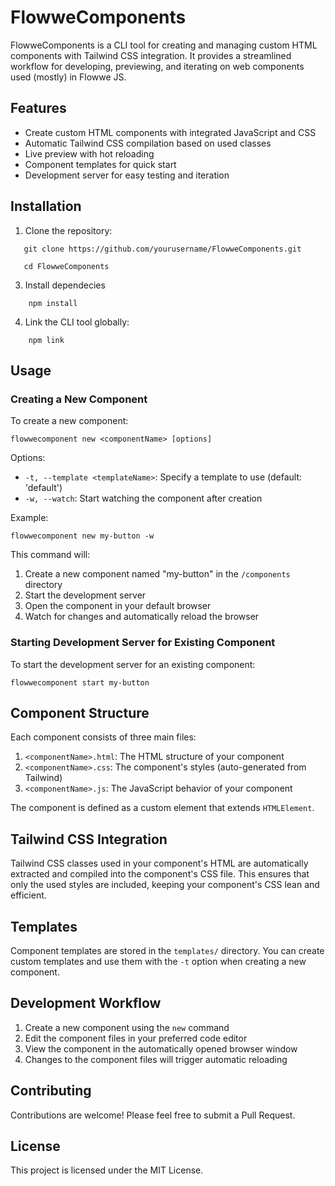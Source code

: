 # FlowweComponents

FlowweComponents is a CLI tool for creating and managing custom HTML components with Tailwind CSS integration. It provides a streamlined workflow for developing, previewing, and iterating on web components used (mostly) in Flowwe JS.

## Features

- Create custom HTML components with integrated JavaScript and CSS
- Automatic Tailwind CSS compilation based on used classes
- Live preview with hot reloading
- Component templates for quick start
- Development server for easy testing and iteration

## Installation

1. Clone the repository:
```
   git clone https://github.com/yourusername/FlowweComponents.git
   
   cd FlowweComponents
```
3. Install dependecies
```
    npm install
```
4. Link the CLI tool globally:
```
    npm link
```
## Usage

### Creating a New Component

To create a new component:
```
flowwecomponent new <componentName> [options]
```

Options:
- `-t, --template <templateName>`: Specify a template to use (default: 'default')
- `-w, --watch`: Start watching the component after creation

Example:
```
flowwecomponent new my-button -w
```
This command will:
1. Create a new component named "my-button" in the `/components` directory
2. Start the development server
3. Open the component in your default browser
4. Watch for changes and automatically reload the browser

### Starting Development Server for Existing Component

To start the development server for an existing component:
```
flowwecomponent start my-button
```
## Component Structure

Each component consists of three main files:

1. `<componentName>.html`: The HTML structure of your component
2. `<componentName>.css`: The component's styles (auto-generated from Tailwind)
3. `<componentName>.js`: The JavaScript behavior of your component

The component is defined as a custom element that extends `HTMLElement`.

## Tailwind CSS Integration

Tailwind CSS classes used in your component's HTML are automatically extracted and compiled into the component's CSS file. This ensures that only the used styles are included, keeping your component's CSS lean and efficient.

## Templates

Component templates are stored in the `templates/` directory. You can create custom templates and use them with the `-t` option when creating a new component.

## Development Workflow

1. Create a new component using the `new` command
2. Edit the component files in your preferred code editor
3. View the component in the automatically opened browser window
4. Changes to the component files will trigger automatic reloading

## Contributing

Contributions are welcome! Please feel free to submit a Pull Request.

## License

This project is licensed under the MIT License.
